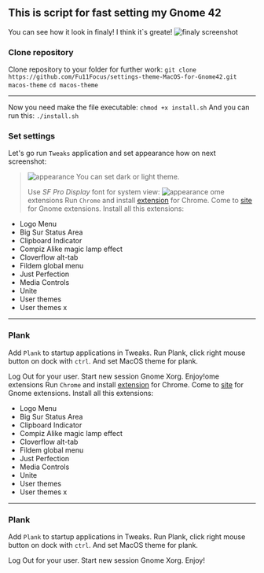 ## This is script for fast setting my Gnome 42
You can see how it look in finaly! I think it`s greate!
![finaly screenshot](//img/img/big-sur-wallpaper.jpg"Screenshot")
### Clone repository
Clone repository to your folder for further work:
```git clone https://github.com/Fu11Focus/settings-theme-MacOS-for-Gnome42.git macos-theme```
```cd macos-theme```
***
Now you need make the file executable:
```chmod +x install.sh```
And you can run this:
```./install.sh```
### Set settings
Let's go run `Tweaks` application and set appearance how on next screenshot: 

> ![appearance](//img/screen1.png) You can set dark or light theme.
> 
> Use *SF Pro Display* font for system view:
> ![appearance](//img/screen2.png)
ome extensions
Run `Chrome` and install [extension](https://chrome.google.com/webstore/detail/gnome-shell-integration/gphhapmejobijbbhgpjhcjognlahblep)  for Chrome.
Come to [site](https://extensions.gnome.org/) for Gnome extensions.
Install all this extensions:
- Logo Menu
- Big Sur Status Area
- Clipboard Indicator
- Compiz Alike magic lamp effect
- Cloverflow alt-tab
- Fildem global menu
- Just Perfection
- Media Controls
- Unite
- User themes
- User themes x
***
### Plank
Add `Plank` to startup applications in Tweaks.
Run Plank, click right mouse button on dock with `ctrl`.
And set MacOS theme for plank.

Log Out for your user. Start new session Gnome Xorg. Enjoy!ome extensions
Run `Chrome` and install [extension](https://chrome.google.com/webstore/detail/gnome-shell-integration/gphhapmejobijbbhgpjhcjognlahblep)  for Chrome.
Come to [site](https://extensions.gnome.org/) for Gnome extensions.
Install all this extensions:
- Logo Menu
- Big Sur Status Area
- Clipboard Indicator
- Compiz Alike magic lamp effect
- Cloverflow alt-tab
- Fildem global menu
- Just Perfection
- Media Controls
- Unite
- User themes
- User themes x
***
### Plank
Add `Plank` to startup applications in Tweaks.
Run Plank, click right mouse button on dock with `ctrl`.
And set MacOS theme for plank.

Log Out for your user. Start new session Gnome Xorg. Enjoy!
